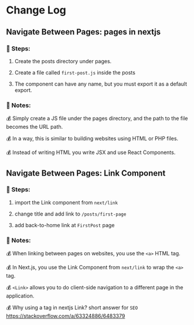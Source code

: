 # Change Log

## Navigate Between Pages: pages in nextjs

### 🐻 Steps:
1. Create the posts directory under pages.

2. Create a file called `first-post.js` inside the posts

3. The component can have any name, but you must export it as a default export.

### 📜 Notes:

💰 Simply create a JS file under the pages directory, and the path to the file becomes the URL path.

💰 In a way, this is similar to building websites using HTML or PHP files.

💰 Instead of writing HTML you write JSX and use React Components.


## Navigate Between Pages: Link Component

### 🐻 Steps:

1. import the Link component from `next/link`

2. change title and add link to `/posts/first-page`

3. add back-to-home link at `FirstPost` page

### 📜 Notes:

💰 When linking between pages on websites, you use the `<a>` HTML tag.

💰 In Next.js, you use the Link Component from `next/link` to wrap the `<a>` tag.

💰 `<Link>` allows you to do client-side navigation to a different page in the application.

💰 Why using a tag in nextjs Link? short answer for `SEO` https://stackoverflow.com/a/63324886/6483379
